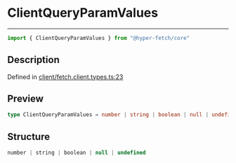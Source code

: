 

# ClientQueryParamValues

<div class="api-docs__separator" data-reactroot="">

---

</div><div class="api-docs__import" data-reactroot="">

```ts
import { ClientQueryParamValues } from "@hyper-fetch/core"
```

</div><div class="api-docs__section">

## Description

</div><div class="api-docs__description"><span class="api-docs__do-not-parse">



</span></div><p class="api-docs__definition">

Defined in [client/fetch.client.types.ts:23](https://github.com/BetterTyped/hyper-fetch/blob/6c3eaa91/packages/core/src/client/fetch.client.types.ts#L23)

</p><div class="api-docs__section">

## Preview

</div><div class="api-docs__preview type single">

```ts
type ClientQueryParamValues = number | string | boolean | null | undefined;
```

</div><div class="api-docs__section">

## Structure

</div><div class="api-docs__returns">

```ts
number | string | boolean | null | undefined
```

</div>